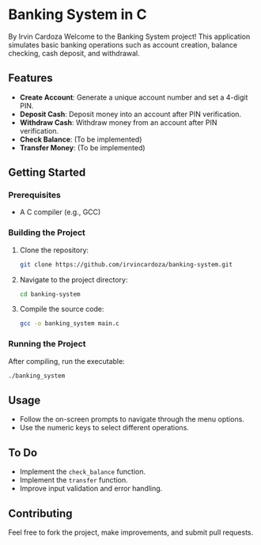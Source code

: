 # Banking System in C
By Irvin Cardoza
Welcome to the Banking System project! This application simulates basic banking operations such as account creation, balance checking, cash deposit, and withdrawal.

## Features

- **Create Account**: Generate a unique account number and set a 4-digit PIN.
- **Deposit Cash**: Deposit money into an account after PIN verification.
- **Withdraw Cash**: Withdraw money from an account after PIN verification.
- **Check Balance**: (To be implemented)
- **Transfer Money**: (To be implemented)

## Getting Started

### Prerequisites

- A C compiler (e.g., GCC)

### Building the Project

1. Clone the repository:
    ```sh
    git clone https://github.com/irvincardoza/banking-system.git
    ```
2. Navigate to the project directory:
    ```sh
    cd banking-system
    ```
3. Compile the source code:
    ```sh
    gcc -o banking_system main.c
    ```

### Running the Project

After compiling, run the executable:
```sh
./banking_system
```

## Usage

- Follow the on-screen prompts to navigate through the menu options.
- Use the numeric keys to select different operations.

## To Do

- Implement the `check_balance` function.
- Implement the `transfer` function.
- Improve input validation and error handling.

## Contributing

Feel free to fork the project, make improvements, and submit pull requests.

